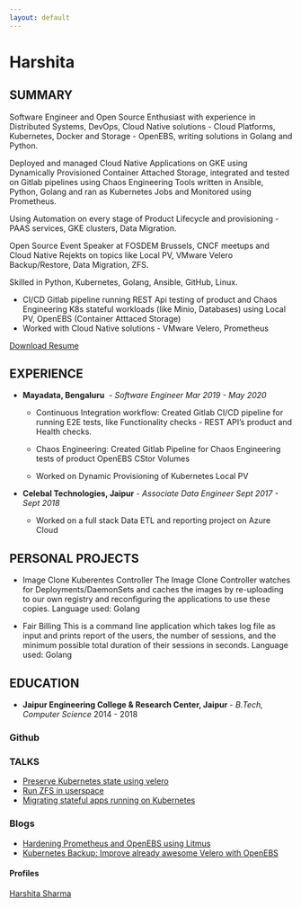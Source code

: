 ```yaml
---
layout: default
---
```


# Harshita 

## SUMMARY

Software Engineer and Open Source Enthusiast with experience in Distributed Systems, DevOps, Cloud Native solutions - Cloud Platforms, Kubernetes, Docker and Storage - OpenEBS, writing solutions in Golang and Python.

Deployed and managed Cloud Native Applications on GKE using Dynamically Provisioned Container
Attached Storage, integrated and tested on Gitlab pipelines using Chaos Engineering Tools written in
Ansible, Python, Golang and ran as Kubernetes Jobs and Monitored using Prometheus.

Using Automation on every stage of Product Lifecycle and provisioning - PAAS services, GKE clusters, Data
Migration.

Open Source Event Speaker at FOSDEM Brussels, CNCF meetups and Cloud Native Rejekts on topics like
Local PV, VMware Velero Backup/Restore, Data Migration, ZFS.

Skilled in Python, Kubernetes, Golang, Ansible, GitHub, Linux.

- CI/CD Gitlab pipeline running REST Api testing of product and Chaos Engineering K8s stateful workloads (like Minio, Databases) using Local PV, OpenEBS (Container Atttaced Storage) 
- Worked with Cloud Native solutions - VMware Velero, Prometheus

<a href="https://github.com/imharshita/resume/blob/34581a72826ab6d7cbbbf17aac2a8a489d72df08/Harshita-Software-Engineer.pdf" download>Download Resume</a>


## EXPERIENCE
- **Mayadata, Bengaluru** ​ - *Software Engineer                               Mar 2019 - May 2020*
  - Continuous Integration workflow: Created Gitlab CI/CD pipeline for running E2E tests, like Functionality checks - REST API’s product and Health checks. 
     
  - Chaos Engineering: Created Gitlab Pipeline for Chaos Engineering tests of product OpenEBS CStor Volumes

  - Worked on Dynamic Provisioning of Kubernetes Local PV

- **Celebal Technologies, Jaipur​** - *Associate Data Engineer                 Sept 2017 - Sept 2018*
    - Worked on a full stack Data ETL and reporting project on Azure Cloud

## PERSONAL PROJECTS
 - Image Clone Kuberentes Controller
   The Image Clone Controller watches for Deployments/DaemonSets and caches the images by re-uploading to    our own registry and reconfiguring the applications to use these copies.
   Language used: Golang
  
 - Fair Billing
   This is a command line application which takes log file as input and prints report of the users, the      number of sessions, and the minimum possible total duration of their sessions in seconds.
   Language used: Golang
    

## EDUCATION
- **Jaipur Engineering College & Research Center, Jaipur​** - *B.Tech, Computer Science* 2014 - 2018
   
### Github
<div class="github-profile-badge" data-user="harshita-sharma011"></div>
<div class="github-profile-badge" data-user="imharshita"></div>
<script src="https://cdn.jsdelivr.net/gh/Rapsssito/github-profile-badge@latest/src/widget.min.js"></script>


### TALKS
 * <a href="https://archive.fosdem.org/2020/schedule/event/velero/"> Preserve Kubernetes state using velero</a>
 * <a href="https://archive.fosdem.org/2020/schedule/event/run_zfs_in_userspace/">Run ZFS in userspace </a>
 * <a href="https://www.youtube.com/watch?v=z9rqc8ZYBhc&t=363s">Migrating stateful apps running on Kubernetes</a>

### Blogs
  * <a href="https://blog.mayadata.io/openebs/hardening-prometheus-and-openebs-using-litmus"> Hardening Prometheus and OpenEBS using Litmus</a>
  * <a href="https://blog.mayadata.io/openebs/suggesting-ways-to-improve-already-awesome-velero">Kubernetes Backup: Improve already awesome Velero with OpenEBS</a>
     
#### Profiles

<link rel="shortcut icon" type="favicon/favicon-16x16.png" href="favicon.ico">

<script type="text/javascript" src="https://platform.linkedin.com/badges/js/profile.js" async defer></script>

<div class="LI-profile-badge"  data-version="v1" data-size="medium" data-locale="en_US" data-type="vertical" data-theme="dark" data-vanity="harshita-sharma1729"><a class="LI-simple-link" href='https://in.linkedin.com/in/harshita-sharma1729?trk=profile-badge'>Harshita Sharma</a></div>
  
